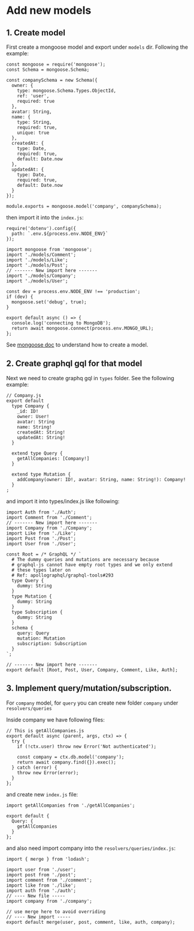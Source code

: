 # Add new models

## 1. Create model

First create a mongoose model and export under `models` dir. Following the example:

```
const mongoose = require('mongoose');
const Schema = mongoose.Schema;

const companySchema = new Schema({
  owner: {
    type: mongoose.Schema.Types.ObjectId,
    ref: 'user',
    required: true
  },
  avatar: String,
  name: {
    type: String,
    required: true,
    unique: true
  },
  createdAt: {
    type: Date,
    required: true,
    default: Date.now
  },
  updatedAt: {
    type: Date,
    required: true,
    default: Date.now
  }
});

module.exports = mongoose.model('company', companySchema);

```

then import it into the `index.js`:

```
require('dotenv').config({
  path: `.env.${process.env.NODE_ENV}`
});

import mongoose from 'mongoose';
import './models/Comment';
import './models/Like';
import './models/Post';
// ------- New import here -------
import './models/Company';
import './models/User';

const dev = process.env.NODE_ENV !== 'production';
if (dev) {
  mongoose.set('debug', true);
}

export default async () => {
  console.log('connecting to MongoDB');
  return await mongoose.connect(process.env.MONGO_URL);
};

```

See [mongoose doc](https://mongoosejs.com/docs/) to understand how to create a model.

## 2. Create graphql gql for that model

Next we need to create graphq gql in `types` folder. See the following example:

```
// Company.js
export default
  type Company {
    _id: ID!
    owner: User!
    avatar: String
    name: String!
    createdAt: String!
    updatedAt: String!
  }

  extend type Query {
    getAllCompanies: [Company!]
  }

  extend type Mutation {
    addCompany(owner: ID!, avatar: String, name: String!): Company!
  }
;
```

and import it into types/index.js like following:

```
import Auth from './Auth';
import Comment from './Comment';
// ------- New import here -------
import Company from './Company';
import Like from './Like';
import Post from './Post';
import User from './User';

const Root = /* GraphQL */ `
  # The dummy queries and mutations are necessary because
  # graphql-js cannot have empty root types and we only extend
  # these types later on
  # Ref: apollographql/graphql-tools#293
  type Query {
    dummy: String
  }
  type Mutation {
    dummy: String
  }
  type Subscription {
    dummy: String
  }
  schema {
    query: Query
    mutation: Mutation
    subscription: Subscription
  }
`;

// ------- New import here -------
export default [Root, Post, User, Company, Comment, Like, Auth];

```

## 3. Implement query/mutation/subscription.

For `company` model, for `query` you can create new folder `company` under `resolvers/queries`

Inside company we have following files:

```
// This is getAllCompanies.js
export default async (parent, args, ctx) => {
  try {
    if (!ctx.user) throw new Error('Not authenticated');

    const company = ctx.db.model('company');
    return await company.find({}).exec();
  } catch (error) {
    throw new Error(error);
  }
};

```

and create new `index.js` file:

```
import getAllCompanies from './getAllCompanies';

export default {
  Query: {
    getAllCompanies
  }
};
```

and also need import company into the `resolvers/queries/index.js`:

```
import { merge } from 'lodash';

import user from './user';
import post from './post';
import comment from './comment';
import like from './like';
import auth from './auth';
// ---- New file -----
import company from './company';

// use merge here to avoid overriding
// ---- New import -----
export default merge(user, post, comment, like, auth, company);
```
